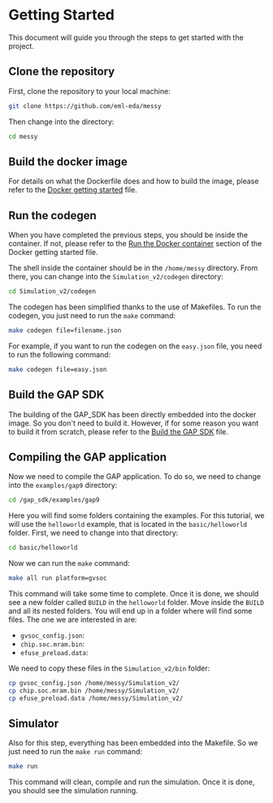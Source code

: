 # Getting Started

This document will guide you through the steps to get started with the project.

## Clone the repository

First, clone the repository to your local machine:

```bash
git clone https://github.com/eml-eda/messy
```

Then change into the directory:

```bash
cd messy
```

## Build the docker image

For details on what the Dockerfile does and how to build the image, please refer to the [Docker getting started](docker.md) file.


## Run the codegen

When you have completed the previous steps, you should be inside the container. If not, please refer to the [Run the Docker container](docker.md#run-the-docker-container) section of the Docker getting started file.

The shell inside the container should be in the `/home/messy` directory. From there, you can change into the `Simulation_v2/codegen` directory:

```bash
cd Simulation_v2/codegen
```

The codegen has been simplified thanks to the use of Makefiles. To run the codegen, you just need to run the `make` command:

```bash
make codegen file=filename.json
```

For example, if you want to run the codegen on the `easy.json` file, you need to run the following command:

```bash
make codegen file=easy.json
```

## Build the GAP SDK

The building of the GAP_SDK has been directly embedded into the docker image. So you don't need to build it. However, if for some reason you want to build it from scratch, please refer to the [Build the GAP SDK](build-gap-sdk.md) file.

## Compiling the GAP application

Now we need to compile the GAP application. To do so, we need to change into the `examples/gap9` directory:

```bash
cd /gap_sdk/examples/gap9
```

Here you will find some folders containing the examples. For this tutorial, we will use the `helloworld` example, that is located in the `basic/helloworld` folder. First, we need to change into that directory:

```bash
cd basic/helloworld
```

Now we can run the `make` command:

```bash
make all run platform=gvsoc
```

This command will take some time to complete. Once it is done, we should see a new folder called `BUILD` in the `helloworld` folder. Move inside the `BUILD` and all its nested folders. You will end up in a folder where will find some files. The one we are interested in are:

- `gvsoc_config.json`:
- `chip.soc.mram.bin`:
- `efuse_preload.data`: 

We need to copy these files in the `Simulation_v2/bin` folder:

```bash
cp gvsoc_config.json /home/messy/Simulation_v2/
cp chip.soc.mram.bin /home/messy/Simulation_v2/
cp efuse_preload.data /home/messy/Simulation_v2/
```

## Simulator

Also for this step, everything has been embedded into the Makefile. So we just need to run the `make run` command:

```bash
make run
```

This command will clean, compile and run the simulation. Once it is done, you should see the simulation running.
